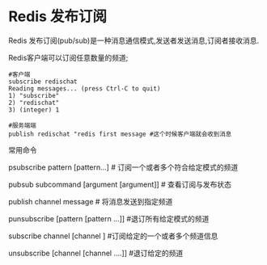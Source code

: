 # Redis 发布订阅

Redis 发布订阅(pub/sub)是一种消息通信模式,发送者发送消息,订阅者接收消息.

Redis客户端可以订阅任意数量的频道;

```
#客户端
subscribe redischat
Reading messages... (press Ctrl-C to quit)
1) "subscribe"
2) "redischat"
3) (integer) 1

#服务端端
publish redischat "redis first message #这个时候客户端就会收到消息
```

常用命令

psubscribe pattern [pattern...] # 订阅一个或者多个符合给定模式的频道

pubsub subcommand [argument [argument]] # 查看订阅与发布状态

publish channel message # 将消息发送到指定频道

punsubscribe [pattern [pattern ...]] #退订所有给定模式的频道

subscribe channel [channel ] #订阅给定的一个或者多个频道信息

unsubscribe [channel [channel ....]] #退订给定的频道

